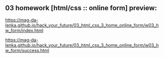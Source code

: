 ## 03 homework [html/css :: online form] preview:

https://mag-da-lenka.github.io/hack_your_future/03_html_css_3_home_online_form/w03_hw_form/index.html 

https://mag-da-lenka.github.io/hack_your_future/03_html_css_3_home_online_form/w03_hw_form/success.html
